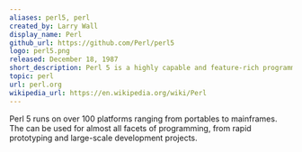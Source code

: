```yaml
---
aliases: perl5, perl
created_by: Larry Wall
display_name: Perl
github_url: https://github.com/Perl/perl5
logo: perl5.png
released: December 18, 1987
short_description: Perl 5 is a highly capable and feature-rich programming language.
topic: perl
url: perl.org
wikipedia_url: https://en.wikipedia.org/wiki/Perl
---
```

Perl 5 runs on over 100 platforms ranging from portables to mainframes. The can be used for almost all facets of programming, from rapid prototyping and large-scale development projects.
